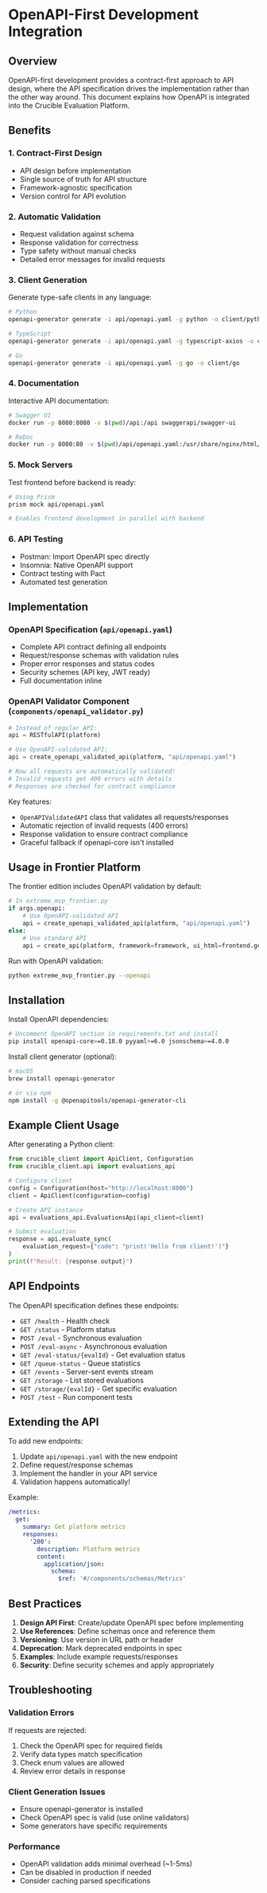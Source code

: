 # OpenAPI-First Development Integration

## Overview

OpenAPI-first development provides a contract-first approach to API design, where the API specification drives the implementation rather than the other way around. This document explains how OpenAPI is integrated into the Crucible Evaluation Platform.

## Benefits

### 1. **Contract-First Design**
- API design before implementation
- Single source of truth for API structure  
- Framework-agnostic specification
- Version control for API evolution

### 2. **Automatic Validation**
- Request validation against schema
- Response validation for correctness
- Type safety without manual checks
- Detailed error messages for invalid requests

### 3. **Client Generation**
Generate type-safe clients in any language:
```bash
# Python
openapi-generator generate -i api/openapi.yaml -g python -o client/python

# TypeScript
openapi-generator generate -i api/openapi.yaml -g typescript-axios -o client/typescript

# Go
openapi-generator generate -i api/openapi.yaml -g go -o client/go
```

### 4. **Documentation**
Interactive API documentation:
```bash
# Swagger UI
docker run -p 8080:8080 -v $(pwd)/api:/api swaggerapi/swagger-ui

# ReDoc
docker run -p 8080:80 -v $(pwd)/api/openapi.yaml:/usr/share/nginx/html/swagger.yaml redocly/redoc
```

### 5. **Mock Servers**
Test frontend before backend is ready:
```bash
# Using Prism
prism mock api/openapi.yaml

# Enables frontend development in parallel with backend
```

### 6. **API Testing**
- Postman: Import OpenAPI spec directly
- Insomnia: Native OpenAPI support
- Contract testing with Pact
- Automated test generation

## Implementation

### OpenAPI Specification (`api/openapi.yaml`)
- Complete API contract defining all endpoints
- Request/response schemas with validation rules
- Proper error responses and status codes
- Security schemes (API key, JWT ready)
- Full documentation inline

### OpenAPI Validator Component (`components/openapi_validator.py`)
```python
# Instead of regular API:
api = RESTfulAPI(platform)

# Use OpenAPI-validated API:
api = create_openapi_validated_api(platform, "api/openapi.yaml")

# Now all requests are automatically validated!
# Invalid requests get 400 errors with details
# Responses are checked for contract compliance
```

Key features:
- `OpenAPIValidatedAPI` class that validates all requests/responses
- Automatic rejection of invalid requests (400 errors)
- Response validation to ensure contract compliance
- Graceful fallback if openapi-core isn't installed

## Usage in Frontier Platform

The frontier edition includes OpenAPI validation by default:

```python
# In extreme_mvp_frontier.py
if args.openapi:
    # Use OpenAPI-validated API
    api = create_openapi_validated_api(platform, "api/openapi.yaml")
else:
    # Use standard API
    api = create_api(platform, framework=framework, ui_html=frontend.get_html())
```

Run with OpenAPI validation:
```bash
python extreme_mvp_frontier.py --openapi
```

## Installation

Install OpenAPI dependencies:
```bash
# Uncomment OpenAPI section in requirements.txt and install
pip install openapi-core>=0.18.0 pyyaml>=6.0 jsonschema>=4.0.0
```

Install client generator (optional):
```bash
# macOS
brew install openapi-generator

# or via npm
npm install -g @openapitools/openapi-generator-cli
```

## Example Client Usage

After generating a Python client:

```python
from crucible_client import ApiClient, Configuration
from crucible_client.api import evaluations_api

# Configure client
config = Configuration(host="http://localhost:8000")
client = ApiClient(configuration=config)

# Create API instance
api = evaluations_api.EvaluationsApi(api_client=client)

# Submit evaluation
response = api.evaluate_sync(
    evaluation_request={"code": "print('Hello from client!')"}
)
print(f"Result: {response.output}")
```

## API Endpoints

The OpenAPI specification defines these endpoints:

- `GET /health` - Health check
- `GET /status` - Platform status
- `POST /eval` - Synchronous evaluation
- `POST /eval-async` - Asynchronous evaluation
- `GET /eval-status/{evalId}` - Get evaluation status
- `GET /queue-status` - Queue statistics
- `GET /events` - Server-sent events stream
- `GET /storage` - List stored evaluations
- `GET /storage/{evalId}` - Get specific evaluation
- `POST /test` - Run component tests

## Extending the API

To add new endpoints:

1. Update `api/openapi.yaml` with the new endpoint
2. Define request/response schemas
3. Implement the handler in your API service
4. Validation happens automatically!

Example:
```yaml
/metrics:
  get:
    summary: Get platform metrics
    responses:
      '200':
        description: Platform metrics
        content:
          application/json:
            schema:
              $ref: '#/components/schemas/Metrics'
```

## Best Practices

1. **Design API First**: Create/update OpenAPI spec before implementing
2. **Use References**: Define schemas once and reference them
3. **Versioning**: Use version in URL path or header
4. **Deprecation**: Mark deprecated endpoints in spec
5. **Examples**: Include example requests/responses
6. **Security**: Define security schemes and apply appropriately

## Troubleshooting

### Validation Errors
If requests are rejected:
1. Check the OpenAPI spec for required fields
2. Verify data types match specification
3. Check enum values are allowed
4. Review error details in response

### Client Generation Issues
- Ensure openapi-generator is installed
- Check OpenAPI spec is valid (use online validators)
- Some generators have specific requirements

### Performance
- OpenAPI validation adds minimal overhead (~1-5ms)
- Can be disabled in production if needed
- Consider caching parsed specifications